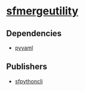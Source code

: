 # [sfmergeutility](https://pypi.org/project/sfmergeutility)

## Dependencies
- [pyyaml](packages/p/pyyaml.md)



## Publishers
- [sfpythoncli](https://pypi.org/user/sfpythoncli)

